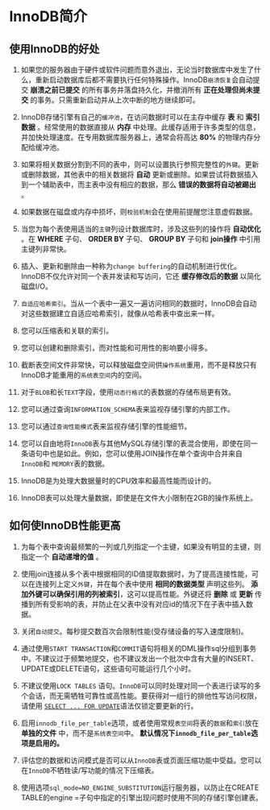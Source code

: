 # InnoDB简介

## 使用InnoDB的好处

1. 如果您的服务器由于硬件或软件问题而意外退出，无论当时数据库中发生了什么，重新启动数据库后都不需要执行任何特殊操作。InnoDB`崩溃恢复`会自动提交 **崩溃之前已提交** 的所有事务并落盘持久化，并撤消所有 **正在处理但尚未提交** 的事务。只需重新启动并从上次中断的地方继续即可。

2. InnoDB存储引擎有自己的`缓冲池`，在访问数据时可以在主存中缓存 **表** 和 **索引数据** 。经常使用的数据直接从 **内存** 中处理。此缓存适用于许多类型的信息，并加快处理速度。在专用数据库服务器上，通常会将高达 **80%** 的物理内存分配给缓冲池。

3. 如果将相关数据分割到不同的表中，则可以设置执行参照完整性的`外键`。更新或删除数据，其他表中的相关数据将 **自动** 更新或删除。如果尝试将数据插入到一个辅助表中，而主表中没有相应的数据，那么 **错误的数据将自动被踢出** 。

4. 如果数据在磁盘或内存中损坏，则`校验机制`会在使用前提醒您注意虚假数据。

5. 当您为每个表使用适当的`主键`列设计数据库时，涉及这些列的操作将 **自动优化** 。在 **WHERE** 子句、 **ORDER BY** 子句、 **GROUP BY** 子句和 **join操作** 中引用主键列非常快。

6. 插入、更新和删除由一种称为`change buffering`的自动机制进行优化。InnoDB不仅允许对同一个表并发读和写访问，它还 **缓存修改后的数据** 以简化磁盘I/O。

7. `自适应哈希索引`。当从一个表中一遍又一遍访问相同的数据时，InnoDB会自动对这些数据建立自适应哈希索引，就像从哈希表中查出来一样。

8. 您可以压缩表和关联的索引。

9. 您可以创建和删除索引，而对性能和可用性的影响要小得多。

10. 截断表空间文件非常快，可以释放磁盘空间供`操作系统`重用，而不是释放只有InnoDB才能重用的`系统表空间`内的空间。

11. 对于`BLOB`和长`TEXT`字段，使用`动态行格式`的表数据的存储布局更有效。

12. 您可以通过查询`INFORMATION_SCHEMA`表来监视存储引擎的内部工作。

13. 您可以通过`查询性能模式`表来监视存储引擎的性能细节。

14. 您可以自由地将`InnoDB`表与其他MySQL存储引擎的表混合使用，即使在同一条语句中也是如此。例如，您可以使用JOIN操作在单个查询中合并来自`InnoDB`和 `MEMORY`表的数据。

15. InnoDB是为处理大数据量时的CPU效率和最高性能而设计的。

16. InnoDB表可以处理大量数据，即使是在文件大小限制在2GB的操作系统上。





## 如何使InnoDB性能更高

1. 为每个表中查询最频繁的一列或几列指定一个主键，如果没有明显的主键，则指定一个 **自动递增的值** 。

2. 使用join连接从多个表中根据相同的ID值提取数据时，为了提高连接性能，可以在连接列上定义`外键`，并在每个表中使用 **相同的数据类型** 声明这些列。 **添加外键可以确保引用的列被索引**，这可以提高性能。外键还将 **删除** 或 **更新** 传播到所有受影响的表，并防止在父表中没有对应id的情况下在子表中插入数据。

3. 关闭`自动提交`。每秒提交数百次会限制性能(受存储设备的写入速度限制)。

4. 通过使用`START TRANSACTION`和`COMMIT`语句将相关的DML操作sql分组到事务中。不建议过于频繁地提交，也不建议发出一个批次中含有大量的INSERT、UPDATE或DELETE语句，这些语句可能运行几个小时。

5. 不建议使用`LOCK TABLES` 语句。`InnoDB`可以同时处理对同一个表进行读写的多个会话，而无需牺牲可靠性或高性能。要获得对一组行的排他性写访问权限，请使用 [`SELECT ... FOR UPDATE`](https://dev.mysql.com/doc/refman/5.7/en/innodb-locking-reads.html)语法仅锁定要更新的行。

6. 启用`innodb_file_per_table`选项，或者使用常规`表空间`将表的`数据`和`索引`放在 **单独的文件** 中，而不是`系统表空间`中。  **默认情况下`innodb_file_per_table`选项是启用的。**

7. 评估您的数据和访问模式是否可以从`InnoDB`表或页面压缩功能中受益。您可以在`InnoDB`不牺牲读/写功能的情况下压缩表。

8. 使用选项`sql_mode=NO_ENGINE_SUBSTITUTION`运行服务器，以防止在CREATE TABLE的engine =子句中指定的引擎出现问题时使用不同的存储引擎创建表。



